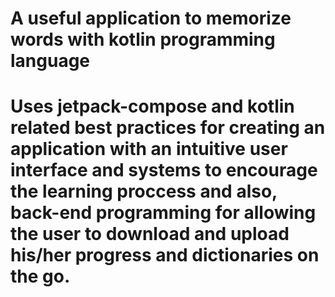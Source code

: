 # A useful application to memorize words with kotlin programming language 
# Uses jetpack-compose and kotlin related best practices for creating an application with an intuitive user interface and systems to encourage the learning proccess and also, back-end programming for allowing the user to download and upload his/her progress and dictionaries on the go.
